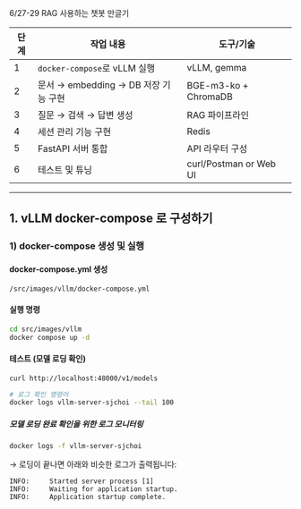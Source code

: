 6/27-29 RAG 사용하는 챗봇 만글기

| 단계 | 작업 내용                        | 도구/기술                  |
| -- | ---------------------------- | ---------------------- |
| 1  | `docker-compose`로 vLLM 실행    | vLLM, gemma            |
| 2  | 문서 → embedding → DB 저장 기능 구현 | BGE-m3-ko + ChromaDB   |
| 3  | 질문 → 검색 → 답변 생성              | RAG 파이프라인              |
| 4  | 세션 관리 기능 구현                  | Redis                  |
| 5  | FastAPI 서버 통합                | API 라우터 구성             |
| 6  | 테스트 및 튜닝                     | curl/Postman or Web UI |

-----

## 1. vLLM docker-compose 로 구성하기

### 1) docker-compose 생성 및 실행

#### docker-compose.yml 생성

`/src/images/vllm/docker-compose.yml`

#### 실행 명령

```bash
cd src/images/vllm
docker compose up -d
```

#### 테스트 (모델 로딩 확인)

``` bash
curl http://localhost:48000/v1/models
```
```bash
# 로그 확인 명령어
docker logs vllm-server-sjchoi --tail 100
```

##### 모델 로딩 완료 확인을 위한 로그 모니터링

```bash
docker logs -f vllm-server-sjchoi
```

→ 로딩이 끝나면 아래와 비슷한 로그가 출력됩니다:
```plaintext
INFO:     Started server process [1]
INFO:     Waiting for application startup.
INFO:     Application startup complete.
```